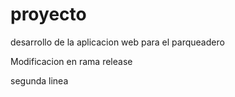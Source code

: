 # proyecto
desarrollo de la aplicacion web para el parqueadero


Modificacion en rama release


segunda linea
